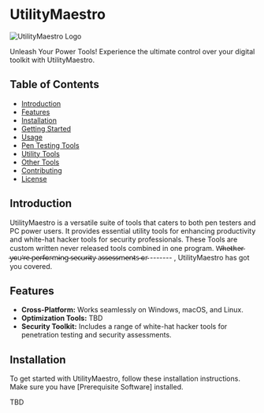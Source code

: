 # UtilityMaestro

![UtilityMaestro Logo](link_to_your_logo.png)

Unleash Your Power Tools! Experience the ultimate control over your digital toolkit with UtilityMaestro.

## Table of Contents

- [Introduction](#introduction)
- [Features](#features)
- [Installation](#installation)
- [Getting Started](#getting-started)
- [Usage](#usage)
- [Pen Testing Tools](#pen-testing-tools)
- [Utility Tools](#utility-tools)
- [Other Tools](#other-tools)
- [Contributing](#contributing)
- [License](#license)

## Introduction

UtilityMaestro is a versatile suite of tools that caters to both pen testers and PC power users. It provides essential utility tools for enhancing productivity and white-hat hacker tools for security professionals.  These Tools are custom written never released tools combined in one program. W̴̴h̴̴e̴̴t̴̴h̴̴e̴̴r̴ ̴y̴̴o̴̴u̴'̴r̴̴e̴ ̴p̴̴e̴̴r̴̴f̴̴o̴̴r̴̴m̴̴i̴̴n̴̴g̴ ̴s̴̴e̴̴c̴̴u̴̴r̴̴i̴̴t̴̴y̴ a̴̴s̴̴s̴̴e̴̴s̴̴s̴̴m̴̴e̴̴n̴̴t̴̴s̴ ̴o̴̴r̴ ------- , UtilityMaestro has got you covered.

## Features

- **Cross-Platform:** Works seamlessly on Windows, macOS, and Linux.
- **Optimization Tools:** TBD
- **Security Toolkit:** Includes a range of white-hat hacker tools for penetration testing and security assessments.

## Installation

To get started with UtilityMaestro, follow these installation instructions. Make sure you have [Prerequisite Software] installed.

TBD


